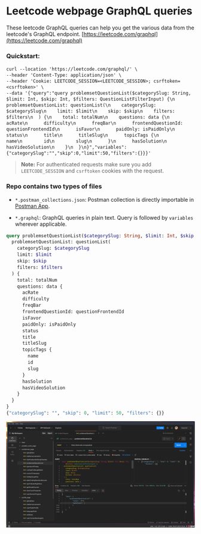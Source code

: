 # Leetcode webpage GraphQL queries

These leetcode GraphQL queries can help you get the various data from the leetcode's GraphQL endpoint.
[https://leetcode.com/graphql](https://leetcode.com/graphql)


### Quickstart:

```
curl --location 'https://leetcode.com/graphql/' \
--header 'Content-Type: application/json' \
--header 'Cookie: LEETCODE_SESSION=<LEETCODE_SESSION>; csrftoken=<csrftoken>' \
--data '{"query":"query problemsetQuestionList($categorySlug: String, $limit: Int, $skip: Int, $filters: QuestionListFilterInput) {\n  problemsetQuestionList: questionList(\n    categorySlug: $categorySlug\n    limit: $limit\n    skip: $skip\n    filters: $filters\n  ) {\n    total: totalNum\n    questions: data {\n      acRate\n      difficulty\n      freqBar\n      frontendQuestionId: questionFrontendId\n      isFavor\n      paidOnly: isPaidOnly\n      status\n      title\n      titleSlug\n      topicTags {\n        name\n        id\n        slug\n      }\n      hasSolution\n      hasVideoSolution\n    }\n  }\n}","variables":{"categorySlug":"","skip":0,"limit":50,"filters":{}}}'
```

> **Note:** For authenticated requests make sure you add `LEETCODE_SESSION` and `csrftoken` cookies with the request.

### Repo contains two types of files

- `*.postman_collections.json`: Postman collection is directly importable in [Postman App](https://www.postman.com/downloads/).

- `*.graphql`: GraphQL queries in plain text. Query is followed by `variables` wherever applicable.

```graphql
query problemsetQuestionList($categorySlug: String, $limit: Int, $skip: Int, $filters: QuestionListFilterInput) {
  problemsetQuestionList: questionList(
    categorySlug: $categorySlug
    limit: $limit
    skip: $skip
    filters: $filters
  ) {
    total: totalNum
    questions: data {
      acRate
      difficulty
      freqBar
      frontendQuestionId: questionFrontendId
      isFavor
      paidOnly: isPaidOnly
      status
      title
      titleSlug
      topicTags {
        name
        id
        slug
      }
      hasSolution
      hasVideoSolution
    }
  }
}
{"categorySlug": "", "skip": 0, "limit": 50, "filters": {}}
```

![Postman Leetcode Collection Screenshot](./screenshots/postman_screenshot.png)
